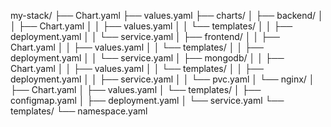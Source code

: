 my-stack/
├── Chart.yaml
├── values.yaml
├── charts/
│   ├── backend/
│   │   ├── Chart.yaml
│   │   ├── values.yaml
│   │   └── templates/
│   │       ├── deployment.yaml
│   │       └── service.yaml
│   ├── frontend/
│   │   ├── Chart.yaml
│   │   ├── values.yaml
│   │   └── templates/
│   │       ├── deployment.yaml
│   │       └── service.yaml
│   ├── mongodb/
│   │   ├── Chart.yaml
│   │   ├── values.yaml
│   │   └── templates/
│   │       ├── deployment.yaml
│   │       ├── service.yaml
│   │       └── pvc.yaml
│   └── nginx/
│       ├── Chart.yaml
│       ├── values.yaml
│       └── templates/
│           ├── configmap.yaml
│           ├── deployment.yaml
│           └── service.yaml
└── templates/
    └── namespace.yaml